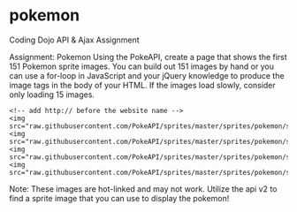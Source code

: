 # pokemon
Coding Dojo API &amp; Ajax Assignment

Assignment: Pokemon
Using the PokeAPI, create a page that shows the first 151 Pokemon sprite images. You can build out 151 images by hand or you can use a for-loop in JavaScript and your jQuery knowledge to produce the image tags in the body of your HTML.  If the images load slowly, consider only loading 15 images. 

    <!-- add http:// before the website name -->
    <img src="raw.githubusercontent.com/PokeAPI/sprites/master/sprites/pokemon/shiny/1.png">
    <img src="raw.githubusercontent.com/PokeAPI/sprites/master/sprites/pokemon/shiny/2.png"> 
    <img src="raw.githubusercontent.com/PokeAPI/sprites/master/sprites/pokemon/shiny/3.png">
    <img src="raw.githubusercontent.com/PokeAPI/sprites/master/sprites/pokemon/shiny/4.png">    
Note: These images are hot-linked and may not work. Utilize the api v2 to find a sprite image that you can use to display the pokemon! 

